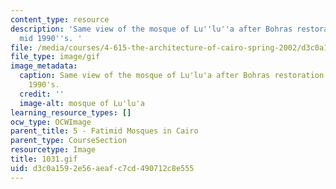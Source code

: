 ```yaml
---
content_type: resource
description: 'Same view of the mosque of Lu''lu''a after Bohras restoration of the
  mid 1990''s. '
file: /media/courses/4-615-the-architecture-of-cairo-spring-2002/d3c0a1592e56aeafc7cd490712c8e555_1031.gif
file_type: image/gif
image_metadata:
  caption: Same view of the mosque of Lu'lu'a after Bohras restoration of the mid
    1990's.
  credit: ''
  image-alt: mosque of Lu'lu'a
learning_resource_types: []
ocw_type: OCWImage
parent_title: 5 - Fatimid Mosques in Cairo
parent_type: CourseSection
resourcetype: Image
title: 1031.gif
uid: d3c0a159-2e56-aeaf-c7cd-490712c8e555
---
```

